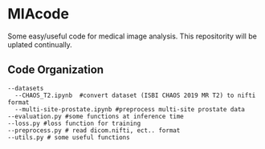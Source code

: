 # MIAcode
Some easy/useful code for medical image analysis.
This repositority will be uplated continually.


## Code Organization
```
--datasets
  --CHAOS_T2.ipynb  #convert dataset (ISBI CHAOS 2019 MR T2) to nifti format
  --multi-site-prostate.ipynb #preprocess multi-site prostate data
--evaluation.py #some functions at inference time
--loss.py #loss function for training
--preprocess.py # read dicom.nifti, ect.. format
--utils.py # some useful functions
```
